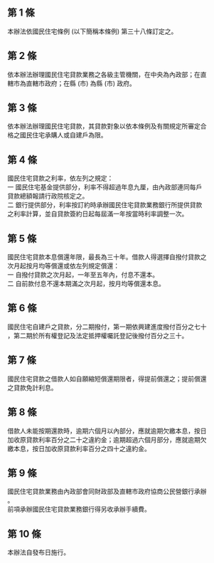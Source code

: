 第 1 條
-------
本辦法依國民住宅條例 (以下簡稱本條例) 第三十八條訂定之。

第 2 條
-------
依本辦法辦理國民住宅貸款業務之各級主管機關，在中央為內政部；在直  
轄市為直轄市政府；在縣 (市) 為縣 (市) 政府。

第 3 條
-------
依本辦法辦理國民住宅貸款，其貸款對象以依本條例及有關規定所審定合  
格之國民住宅承購人或自建戶為限。

第 4 條
-------
國民住宅貸款之利率，依左列之規定：  
一  國民住宅基金提供部分，利率不得超過年息九厘，由內政部連同每戶  
    貸款總額報請行政院核定之。  
二  銀行提供部分，利率按訂約時承辦國民住宅貸款業務銀行所提供貸款  
    之利率計算，並自貸款簽約日起每屆滿一年按當時利率調整一次。

第 5 條
-------
國民住宅貸款本息償還年限，最長為三十年。借款人得選擇自撥付貸款之  
次月起按月均等償還或依左列規定償還：  
一  自撥付貸款之次月起，一年至五年內，付息不還本。  
二  自前款付息不還本期滿之次月起，按月均等償還本息。

第 6 條
-------
國民住宅自建戶之貸款，分二期撥付，第一期依興建進度撥付百分之七十  
，第二期於所有權登記及法定抵押權囑託登記後撥付百分之三十。

第 7 條
-------
國民住宅貸款之借款人如自願縮短償還期限者，得提前償還之；提前償還  
之貸款免計利息。

第 8 條
-------
借款人未能按期還款時，逾期六個月以內部分，應就逾期欠繳本息，按日  
加收原貸款利率百分之二十之違約金；逾期超過六個月部分，應就逾期欠  
繳本息，按日加收原貸款利率百分之四十之違約金。

第 9 條
-------
國民住宅貸款業務由內政部會同財政部及直轄市政府協商公民營銀行承辦  
。  
前項承辦國民住宅貸款業務銀行得另收承辦手續費。

第 10 條
--------
本辦法自發布日施行。

